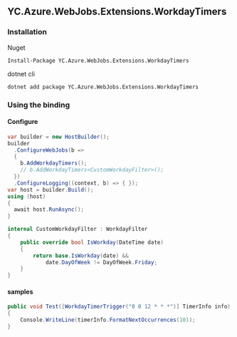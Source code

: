 ## YC.Azure.WebJobs.Extensions.WorkdayTimers
### Installation
Nuget
```
Install-Package YC.Azure.WebJobs.Extensions.WorkdayTimers
```

dotnet cli
```
dotnet add package YC.Azure.WebJobs.Extensions.WorkdayTimers
```

### Using the binding

#### Configure
```csharp
var builder = new HostBuilder();
builder
  .ConfigureWebJobs(b =>
  {
    b.AddWorkdayTimers();
    // b.AddWorkdayTimers<CustomWorkdayFilter>();
  })
  .ConfigureLogging((context, b) => { });
var host = builder.Build();
using (host)
{
  await host.RunAsync();
}

internal CustomWorkdayFilter : WorkdayFilter
{
    public override bool IsWorkday(DateTime date)
    {
        return base.IsWorkday(date) && 
            date.DayOfWeek != DayOfWeek.Friday;
    }
}
```

#### samples
```csharp
public void Test([WorkdayTimerTrigger("0 0 12 * * *")] TimerInfo info)
{
    Console.WriteLine(timerInfo.FormatNextOccurrences(10));
}
```